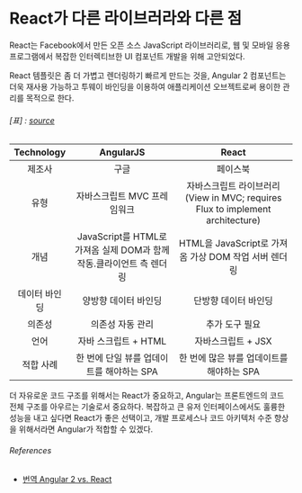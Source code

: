# React가 다른 라이브러라와 다른 점
React는 Facebook에서 만든 오픈 소스 JavaScript 라이브러리로, 웹 및 모바일 응용 프로그램에서 복잡한 인터렉티브한 UI 컴포넌트 개발을 위해 고안되었다.

React 템플릿은 좀 더 가볍고 렌더링하기 빠르게 만드는 것을, Angular 2 컴포넌트는 더욱 재사용 가능하고 투웨이 바인딩을 이용하여 애플리케이션 오브젝트로써 용이한 관리를 목적으로 한다.

###### [표] : [source](https://rubygarage.org/blog/react-vs-angularjs)
| Technology 	| AngularJS 	| React 	|
|:-------------:	|:--------------------------------------------------------------------:	|:-----------------------------------------------------------------------------:	|
| 제조사 	| 구글 	| 페이스북 	|
| 유형 	| 자바스크립트 MVC 프레임워크 	| 자바스크립트 라이브러리(View in MVC; requires Flux to implement architecture) 	|
| 개념 	| JavaScript를 HTML로 가져옴 실제 DOM과 함께 작동.클라이언트 측 렌더링 	| HTML을 JavaScript로 가져옴 가상 DOM 작업 서버 렌더링 	|
| 데이터 바인딩 	| 양방향 데이터 바인딩 	| 단방향 데이터 바인딩 	|
| 의존성 	| 의존성 자동 관리 	| 추가 도구 필요 	|
| 언어 	| 자바 스크립트 + HTML 	| 자바스크립트 + JSX 	|
| 적합 사례 	| 한 번에 단일 뷰를 업데이트를 해야하는  SPA 	| 한 번에 많은 뷰를 업데이트를 해야하는 SPA 	|

더 자유로운 코드 구조를 위해서는 React가 중요하고, Angular는 프론트엔드의 코드 전체 구조를 아우르는 기술로서 중요하다. 복잡하고 큰 유저 인터페이스에서도 훌륭한 성능을 내고 싶다면 React가 좋은 선택이고, 개발 프로세스나 코드 아키텍처 수준 향상을 위해서라면 Angular가 적합할 수 있겠다.

###### References
* [번역 Angular 2 vs. React](http://han41858.tistory.com/9)


